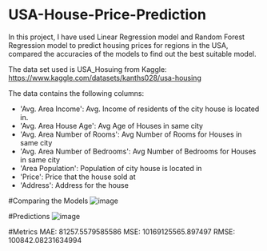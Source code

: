 # USA-House-Price-Prediction

In this project, I have used Linear Regression model and Random Forest Regression model to predict housing prices for regions in the USA, compared the accuracies of the models to find out the best suitable model.

The data set used is USA_Hosuing from Kaggle: https://www.kaggle.com/datasets/kanths028/usa-housing

The data contains the following columns:

* 'Avg. Area Income': Avg. Income of residents of the city house is located in.
* 'Avg. Area House Age': Avg Age of Houses in same city
* 'Avg. Area Number of Rooms': Avg Number of Rooms for Houses in same city
* 'Avg. Area Number of Bedrooms': Avg Number of Bedrooms for Houses in same city
* 'Area Population': Population of city house is located in
* 'Price': Price that the house sold at
* 'Address': Address for the house

#Comparing the Models
![image](https://user-images.githubusercontent.com/89356811/179360273-e4fc633c-0929-4155-a96b-856e9501ee80.png)

#Predictions
![image](https://user-images.githubusercontent.com/89356811/179360281-9950d90d-8883-4907-be6d-9c50600973bb.png)

#Metrics
MAE: 81257.5579585586
MSE: 10169125565.897497
RMSE: 100842.08231634994
